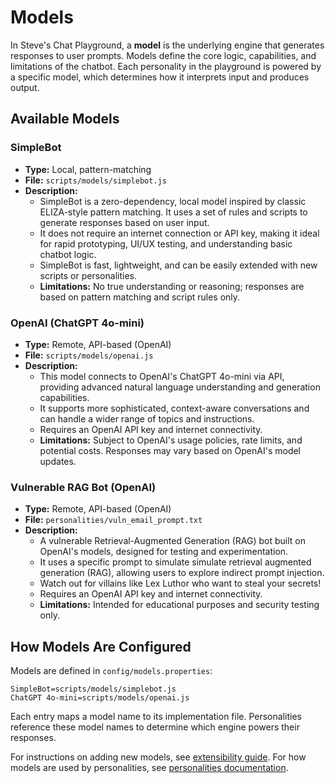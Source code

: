 # Models

In Steve's Chat Playground, a **model** is the underlying engine that generates responses to user prompts. Models define the core logic, capabilities, and limitations of the chatbot. Each personality in the playground is powered by a specific model, which determines how it interprets input and produces output.

## Available Models

### SimpleBot
- **Type:** Local, pattern-matching
- **File:** `scripts/models/simplebot.js`
- **Description:**
  - SimpleBot is a zero-dependency, local model inspired by classic ELIZA-style pattern matching. It uses a set of rules and scripts to generate responses based on user input.
  - It does not require an internet connection or API key, making it ideal for rapid prototyping, UI/UX testing, and understanding basic chatbot logic.
  - SimpleBot is fast, lightweight, and can be easily extended with new scripts or personalities.
  - **Limitations:** No true understanding or reasoning; responses are based on pattern matching and script rules only.

### OpenAI (ChatGPT 4o-mini)
- **Type:** Remote, API-based (OpenAI)
- **File:** `scripts/models/openai.js`
- **Description:**
  - This model connects to OpenAI's ChatGPT 4o-mini via API, providing advanced natural language understanding and generation capabilities.
  - It supports more sophisticated, context-aware conversations and can handle a wider range of topics and instructions.
  - Requires an OpenAI API key and internet connectivity.
  - **Limitations:** Subject to OpenAI's usage policies, rate limits, and potential costs. Responses may vary based on OpenAI's model updates.

### Vulnerable RAG Bot (OpenAI)
- **Type:** Remote, API-based (OpenAI)
- **File:** `personalities/vuln_email_prompt.txt`
- **Description:**
  - A vulnerable Retrieval-Augmented Generation (RAG) bot built on OpenAI's models, designed for testing and experimentation.
  - It uses a specific prompt to simulate simulate retrieval augmented generation (RAG), allowing users to explore indirect prompt injection.  
  - Watch out for villains like Lex Luthor who want to steal your secrets!
  - Requires an OpenAI API key and internet connectivity.
  - **Limitations:** Intended for educational purposes and security testing only.

## How Models Are Configured

Models are defined in `config/models.properties`:

```
SimpleBot=scripts/models/simplebot.js
ChatGPT 4o-mini=scripts/models/openai.js
```

Each entry maps a model name to its implementation file. Personalities reference these model names to determine which engine powers their responses.

For instructions on adding new models, see [extensibility guide](extensibility.md).
For how models are used by personalities, see [personalities documentation](personalities.md). 